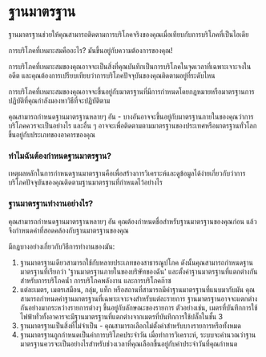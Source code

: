 # ฐานมาตรฐาน

ฐานมาตรฐานช่วยให้คุณสามารถติดตามการบริโภคจริงของคุณเมื่อเทียบกับการบริโภคที่เป็นไอเดีย

การบริโภคที่เหมาะสมคืออะไร? มันขึ้นอยู่กับความต้องการของคุณ!

การบริโภคที่เหมาะสมของคุณอาจจะเป็นสิ่งที่คุณบันทึกเป็นการบริโภคในจุดเวลาที่เฉพาะเจาะจงในอดีต และคุณต้องการเปรียบเทียบว่าการบริโภคปัจจุบันของคุณติดตามอยู่ที่ระดับไหน

การบริโภคที่เหมาะสมของคุณอาจจะขึ้นอยู่กับมาตรฐานที่มีการกำหนดโดยกฎหมายหรือมาตรฐานการปฏิบัติที่คุณกำลังมองหาวิธีที่จะปฏิบัติตาม

คุณสามารถกำหนดฐานมาตรฐานหลายๆ อัน - บางอันอาจจะขึ้นอยู่กับมาตรฐานภายในของคุณว่าการบริโภคควรจะเป็นอย่างไร และอื่น ๆ อาจจะเพื่อติดตามตามมาตรฐานของประเทศหรือมาตรฐานทั่วโลกขึ้นอยู่กับประเภทของอาคารของคุณ



### ทำไมฉันต้องกำหนดฐานมาตรฐาน?

เหตุผลหลักในการกำหนดฐานมาตรฐานคือเพื่อสร้างการวิเคราะห์และดูข้อมูลได้ง่ายเกี่ยวกับว่าการบริโภคปัจจุบันของคุณติดตามฐานมาตรฐานที่กำหนดไว้อย่างไร



### ฐานมาตรฐานทำงานอย่างไร?

คุณสามารถกำหนดฐานมาตรฐานหลายๆ อัน คุณต้องกำหนดชื่อสำหรับฐานมาตรฐานของคุณก่อน แล้วจึงกำหนดค่าที่สอดคล้องกับฐานมาตรฐานของคุณ

มีกฎบางอย่างเกี่ยวกับวิธีการทำงานของมัน:

1. ฐานมาตรฐานเดียวสามารถใช้กับหลายประเภทของสาธารณูปโภค ดังนั้นคุณสามารถกำหนดฐานมาตรฐานที่เรียกว่า 'ฐานมาตรฐานภายในของบริษัทของฉัน' และตั้งค่าฐานมาตรฐานที่แตกต่างกันสำหรับการบริโภคน้ำ การบริโภคพลังงาน และการบริโภคก๊าซ
2. แต่ละเมตร, เมตรเสมือน, กลุ่ม, แท็ก หรือสถานที่สามารถมีค่าฐานมาตรฐานที่แนบมากับมัน คุณสามารถกำหนดค่าฐานมาตรฐานที่เฉพาะเจาะจงสำหรับแต่ละรายการ ฐานมาตรฐานอาจจะแตกต่างกันอย่างมากระหว่างรายการต่างๆ ขึ้นอยู่กับลักษณะของรายการ ตัวอย่างเช่น, เมตรที่บันทึกการใช้ไฟฟ้าทั่วทั้งอาคารจะมีฐานมาตรฐานที่แตกต่างจากเมตรที่บันทึกการใช้ปลั๊กในชั้น 3
3. ฐานมาตรฐานเป็นสิ่งที่ไม่จำเป็น - คุณสามารถเลือกไม่ตั้งค่าสำหรับบางรายการหรือทั้งหมด
4. ฐานมาตรฐานถูกกำหนดเป็นค่าการบริโภคประจำวัน เมื่อทำการวิเคราะห์, ระบบจะคำนวณว่าฐานมาตรฐานควรจะเป็นอย่างไรสำหรับช่วงเวลาที่คุณเลือกขึ้นอยู่กับค่าประจำวันที่คุณกำหนด
